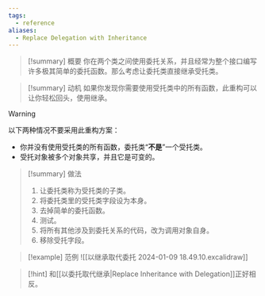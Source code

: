 ```yaml
---
tags:
  - reference
aliases:
  - Replace Delegation with Inheritance
---
```

> [!summary] 概要
> 你在两个类之间使用委托关系，并且经常为整个接口编写许多极其简单的委托函数。那么考虑让委托类直接继承受托类。

> [!summary] 动机
> 如果你发现你需要使用受托类中的所有函数，此重构可以让你轻松回头，使用继承。

> [!warning]
> 以下两种情况不要采用此重构方案：
> - 你并没有使用受托类的所有函数，委托类“**不是**”一个受托类。
> - 受托对象被多个对象共享，并且它是可变的。

> [!summary] 做法
> 1. 让委托类称为受托类的子类。
> 2. 将委托类里的受托类字段设为本身。
> 3. 去掉简单的委托函数。
> 4. 测试。
> 5. 将所有其他涉及到委托关系的代码，改为调用对象自身。
> 6. 移除受托字段。

> [!example] 范例
> ![[以继承取代委托 2024-01-09 18.49.10.excalidraw]]

> [!hint]
> 和[[以委托取代继承|Replace Inheritance with Delegation]]正好相反。